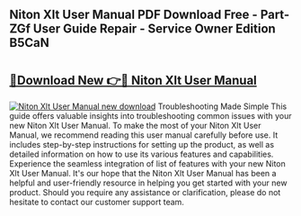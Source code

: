 ## Niton Xlt User Manual PDF Download Free - Part-ZGf User Guide Repair - Service Owner Edition B5CaN

# <h2><a href="http://bc68357.oget.top/?id=Niton+Xlt+User+Manual">🔗Download New 👉🔴 Niton Xlt User Manual</a></h2>

[![Niton Xlt User Manual new download](https://i.imgur.com/5g1atiW.png)](http://bc68357.oget.top/?id=Niton+Xlt+User+Manual)
Troubleshooting Made Simple This guide offers valuable insights into troubleshooting common issues with your new Niton Xlt User Manual. To make the most of your Niton Xlt User Manual, we recommend reading this user manual carefully before use. It includes step-by-step instructions for setting up the product, as well as detailed information on how to use its various features and capabilities. Experience the seamless integration of list of features with your new Niton Xlt User Manual. It's our hope that the Niton Xlt User Manual has been a helpful and user-friendly resource in helping you get started with your new product. Should you require any assistance or clarification, please do not hesitate to contact our customer support team.
